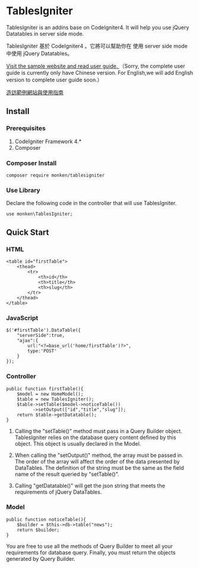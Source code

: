 # TablesIgniter

Tableslgniter is an addins base on CodeIgniter4. It will help you use jQuery Datatables in server side mode.

TablesIgniter 基於 CodeIgniter4 。它將可以幫助你在 使用 server side mode 中使用 jQuery Datatables。 

[Visit the sample website and read user guide.
](https://tablesigniter.monken.tw/)（Sorry, the complete user guide is currently only have Chinese version. For English,we will add English version to complete user guide soon.）

[造訪範例網站與使用指南
](https://tablesigniter.monken.tw/)
## Install

### Prerequisites
1. CodeIgniter Framework 4.*
2. Composer

### Composer Install

```
composer require monken/tablesigniter
```
### Use Library

Declare the following code in the controller that will use TablesIgniter.

```
use monken\TablesIgniter;
```

## Quick Start

### HTML

```
<table id="firstTable">
    <thead>
        <tr>
            <th>id</th>
            <th>title</th>
            <th>slug</th>
        </tr>
    </thead>
</table>

```

### JavaScript

```
$('#firstTable').DataTable({
    "serverSide":true,
    "ajax":{
        url:"<?=base_url('home/firstTable')?>",
        type:'POST'
    }
});
```

### Controller

```
public function firstTable(){
    $model = new HomeModel();
    $table = new TablesIgniter();
    $table->setTable($model->noticeTable())
          ->setOutput(["id","title","slug"]);
    return $table->getDatatable();
}
```

1. Calling the "setTable()" method must pass in a Query Builder object. TablesIgniter relies on the database query content defined by this object. This object is usually declared in the Model.

2. When calling the "setOutput()" method, the array must be passed in. The order of the array will affect the order of the data presented by DataTables. The definition of the string must be the same as the field name of the result queried by "setTable()".

3. Calling "getDatatable()" will get the json string that meets the requirements of jQuery DataTables.

### Model

```
public function noticeTable(){
    $builder = $this->db->table("news");
    return $builder;
}
```

You are free to use all the methods of Query Builder to meet all your requirements for database query. Finally, you must return the objects generated by Query Builder.
